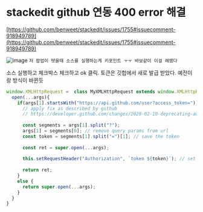 


# stackedit github 연동 400 error 해결

[https://github.com/benweet/stackedit/issues/1755#issuecomment-918949789](https://github.com/benweet/stackedit/issues/1755#issuecomment-918949789)

![image](~@image/1.jpg)
`저 팝업이 떳을때 소스를 실행하는게 키포인트 ㅜㅜ 바보같이 이걸 헤멨다`

소스 실행하고 체크박스 체크하고 ok 클릭.
토큰은 깃헙에서 새로 발급 받았다. 예전이랑 방식이 바뀐듯

```js
window.XMLHttpRequest =  class MyXMLHttpRequest extends window.XMLHttpRequest {
  open(...args){
    if(args[1].startsWith("https://api.github.com/user?access_token=")) {
      // apply fix as described by github
      // https://developer.github.com/changes/2020-02-10-deprecating-auth-through-query-param/#changes-to-make
  
      const segments = args[1].split("?");
      args[1] = segments[0]; // remove query params from url
      const token = segments[1].split("=")[1]; // save the token
      
      const ret = super.open(...args);
      
      this.setRequestHeader("Authorization", `token ${token}`); // set required header
      
      return ret;
    }
    else {
      return super.open(...args);
    }
  }
}
```
<!--stackedit_data:
eyJoaXN0b3J5IjpbMTgyNDg0NTY0M119
-->